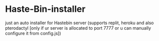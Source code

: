 # Haste-Bin-installer
just an auto installer for Hastebin server (supports replit, heroku and also pterodactyl [only if ur server is allocated to port 7777 or u can manually configure it from config.js])
